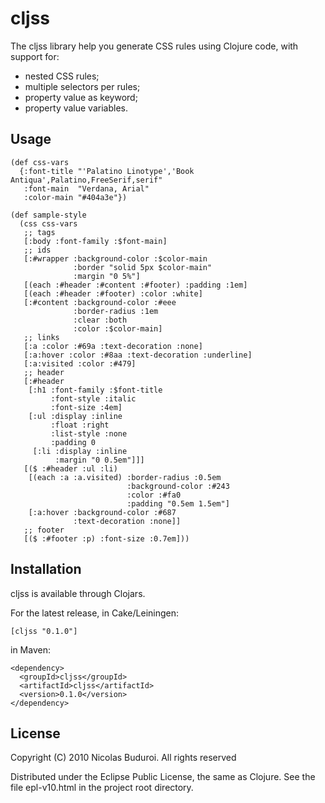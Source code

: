# cljss

The cljss library help you generate CSS rules using Clojure code, with
support for:

 * nested CSS rules;
 * multiple selectors per rules;
 * property value as keyword;
 * property value variables.

## Usage

    (def css-vars
      {:font-title "'Palatino Linotype','Book Antiqua',Palatino,FreeSerif,serif"
       :font-main  "Verdana, Arial"
       :color-main "#404a3e"})
    
    (def sample-style
      (css css-vars
       ;; tags
       [:body :font-family :$font-main]
       ;; ids
       [:#wrapper :background-color :$color-main
                  :border "solid 5px $color-main"
                  :margin "0 5%"]
       [(each :#header :#content :#footer) :padding :1em]
       [(each :#header :#footer) :color :white]
       [:#content :background-color :#eee
                  :border-radius :1em
                  :clear :both
                  :color :$color-main]
       ;; links
       [:a :color :#69a :text-decoration :none]
       [:a:hover :color :#8aa :text-decoration :underline]
       [:a:visited :color :#479]
       ;; header
       [:#header
        [:h1 :font-family :$font-title
             :font-style :italic
             :font-size :4em]
        [:ul :display :inline
             :float :right
             :list-style :none
             :padding 0
         [:li :display :inline
              :margin "0 0.5em"]]]
       [($ :#header :ul :li)
        [(each :a :a.visited) :border-radius :0.5em
                              :background-color :#243
                              :color :#fa0
                              :padding "0.5em 1.5em"]
        [:a:hover :background-color :#687
                  :text-decoration :none]]
       ;; footer
       [($ :#footer :p) :font-size :0.7em]))

## Installation

cljss is available through Clojars.

For the latest release, in Cake/Leiningen:

    [cljss "0.1.0"]

in Maven:

    <dependency>
      <groupId>cljss</groupId>
      <artifactId>cljss</artifactId>
      <version>0.1.0</version>
    </dependency>

## License

Copyright (C) 2010 Nicolas Buduroi. All rights reserved

Distributed under the Eclipse Public License, the same as Clojure. See
the file epl-v10.html in the project root directory.
